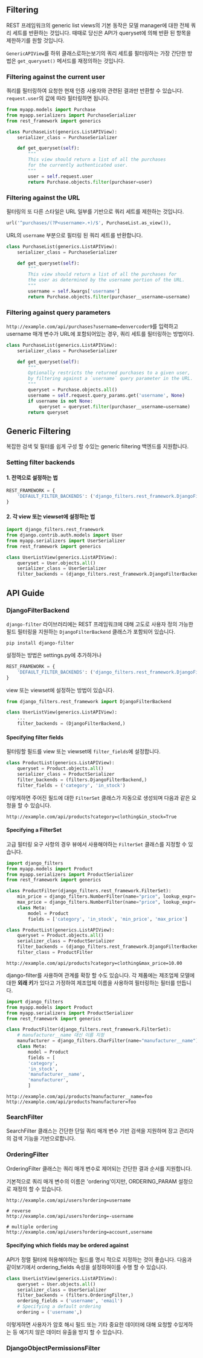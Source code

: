 ## Filtering
REST 프레임워크의 generic list views의 기본 동작은 모델 manager에 대한 전체 쿼리 세트를 반환하는 것입니다. 때때로 당신은 API가 queryset에 의해 반환 된 항목을 제한하기를 원할 것입니다.

`GenericAPIView`를 하위 클래스로하는보기의 쿼리 세트를 필터링하는 가장 간단한 방법은 `get_queryset()` 메서드를 재정의하는 것입니다.

### Filtering against the current user
쿼리를 필터링하여 요청한 현재 인증 사용자와 관련된 결과만 반환할 수 있습니다. `request.user`의 값에 따라 필터링하면 됩니다.

```python
from myapp.models import Purchase
from myapp.serializers import PurchaseSerializer
from rest_framework import generics

class PurchaseList(generics.ListAPIView):
    serializer_class = PurchaseSerializer

    def get_queryset(self):
        """
        This view should return a list of all the purchases
        for the currently authenticated user.
        """
        user = self.request.user
        return Purchase.objects.filter(purchaser=user)
```

### Filtering against the URL
필터링의 또 다른 스타일은 URL 일부를 기반으로 쿼리 세트를 제한하는 것입니다.

```python
url('^purchases/(?P<username>.+)/$', PurchaseList.as_view()),
```
URL의 `username` 부분으로 필터링 된 쿼리 세트를 반환합니다.
```python
class PurchaseList(generics.ListAPIView):
    serializer_class = PurchaseSerializer

    def get_queryset(self):
        """
        This view should return a list of all the purchases for
        the user as determined by the username portion of the URL.
        """
        username = self.kwargs['username']
        return Purchase.objects.filter(purchaser__username=username)
```

### Filtering against query parameters
`http://example.com/api/purchases?username=denvercoder9`를 입력하고 username 매개 변수가 URL에 포함되어있는 경우, 쿼리 세트를 필터링하는 방법이다.
```python
class PurchaseList(generics.ListAPIView):
    serializer_class = PurchaseSerializer

    def get_queryset(self):
        """
        Optionally restricts the returned purchases to a given user,
        by filtering against a `username` query parameter in the URL.
        """
        queryset = Purchase.objects.all()
        username = self.request.query_params.get('username', None)
        if username is not None:
            queryset = queryset.filter(purchaser__username=username)
        return queryset
```

## Generic Filtering
복잡한 검색 및 필터를 쉽게 구성 할 수있는 generic filtering 백엔드를 지원합니다.

### Setting filter backends
#### 1. 전역으로 설정하는 법
```python
REST_FRAMEWORK = {
    'DEFAULT_FILTER_BACKENDS': ('django_filters.rest_framework.DjangoFilterBackend',)
}
```

#### 2. 각 view 또는 viewset에 설정하는 법
```python
import django_filters.rest_framework
from django.contrib.auth.models import User
from myapp.serializers import UserSerializer
from rest_framework import generics

class UserListView(generics.ListAPIView):
    queryset = User.objects.all()
    serializer_class = UserSerializer
    filter_backends = (django_filters.rest_framework.DjangoFilterBackend,)
```

## API Guide

### DjangoFilterBackend
`django-filter` 라이브러리에는 REST 프레임워크에 대해 고도로 사용자 정의 가능한 필드 필터링을 지원하는 `DjangoFilterBackend` 클래스가 포함되어 있습니다.

```shell
pip install django-filter
```
설정하는 방법은 settings.py에 추가하거나
```python
REST_FRAMEWORK = {
    'DEFAULT_FILTER_BACKENDS': ('django_filters.rest_framework.DjangoFilterBackend',)
}
```
view 또는 viewset에 설정하는 방법이 있습니다.
```python
from django_filters.rest_framework import DjangoFilterBackend

class UserListView(generics.ListAPIView):
    ...
    filter_backends = (DjangoFilterBackend,)
```

#### Specifying filter fields
필터링할 필드를 view 또는 viewset에 `filter_fields`에 설정합니다.
```python
class ProductList(generics.ListAPIView):
    queryset = Product.objects.all()
    serializer_class = ProductSerializer
    filter_backends = (filters.DjangoFilterBackend,)
    filter_fields = ('category', 'in_stock')
```
이렇게하면 주어진 필드에 대한 `FilterSet` 클래스가 자동으로 생성되며 다음과 같은 요청을 할 수 있습니다.
```
http://example.com/api/products?category=clothing&in_stock=True
```

#### Specifying a FilterSet
고급 필터링 요구 사항의 경우 뷰에서 사용해야하는 `FilterSet` 클래스를 지정할 수 있습니다.
```python
import django_filters
from myapp.models import Product
from myapp.serializers import ProductSerializer
from rest_framework import generics

class ProductFilter(django_filters.rest_framework.FilterSet):
    min_price = django_filters.NumberFilter(name="price", lookup_expr='gte')
    max_price = django_filters.NumberFilter(name="price", lookup_expr='lte')
    class Meta:
        model = Product
        fields = ['category', 'in_stock', 'min_price', 'max_price']

class ProductList(generics.ListAPIView):
    queryset = Product.objects.all()
    serializer_class = ProductSerializer
    filter_backends = (django_filters.rest_framework.DjangoFilterBackend,)
    filter_class = ProductFilter
```

```
http://example.com/api/products?category=clothing&max_price=10.00
```
django-filter를 사용하여 관계를 확장 할 수도 있습니다. 각 제품에는 제조업체 모델에 대한 **외래 키**가 있다고 가정하여 제조업체 이름을 사용하여 필터링하는 필터를 만듭니다.
```python
import django_filters
from myapp.models import Product
from myapp.serializers import ProductSerializer
from rest_framework import generics

class ProductFilter(django_filters.rest_framework.FilterSet):
    # manufacturer__name 대신 이름 지정
    manufacturer = django_filters.CharFilter(name="manufacturer__name")
    class Meta:
        model = Product
        fields = [
        'category',
        'in_stock',
        'manufacturer__name',
        'manufacturer',
        ]
```

```
http://example.com/api/products?manufacturer__name=foo
http://example.com/api/products?manufacturer=foo
```

### SearchFilter
SearchFilter 클래스는 간단한 단일 쿼리 매개 변수 기반 검색을 지원하며 장고 관리자의 검색 기능을 기반으로합니다.

### OrderingFilter
OrderingFilter 클래스는 쿼리 매개 변수로 제어되는 간단한 결과 순서를 지원합니다.

기본적으로 쿼리 매개 변수의 이름은 'ordering'이지만, ORDERING_PARAM 설정으로 재정의 할 수 있습니다.

```
http://example.com/api/users?ordering=username

# reverse
http://example.com/api/users?ordering=-username

# multiple ordering
http://example.com/api/users?ordering=account,username
```

#### Specifying which fields may be ordered against
API가 정렬 필터에 허용해야하는 필드를 명시 적으로 지정하는 것이 좋습니다. 다음과 같이보기에서 ordering_fields 속성을 설정하여이를 수행 할 수 있습니다.

```python
class UserListView(generics.ListAPIView):
    queryset = User.objects.all()
    serializer_class = UserSerializer
    filter_backends = (filters.OrderingFilter,)
    ordering_fields = ('username', 'email')
    # Specifying a default ordering
    ordering = ('username',)
```
이렇게하면 사용자가 암호 해시 필드 또는 기타 중요한 데이터에 대해 요청할 수있게하는 등 예기치 않은 데이터 유출을 방지 할 수 있습니다.

### DjangoObjectPermissionsFilter

